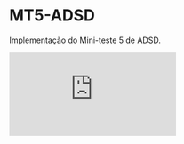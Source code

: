 # MT5-ADSD
Implementação do Mini-teste 5 de ADSD.

![alt text](https://github.com/LDVictor/MT5-ADSD/blob/master/miniteste_valida%C3%A7%C3%A3o.pdf)
